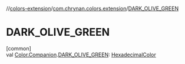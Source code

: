 //[colors-extension](../../index.md)/[com.chrynan.colors.extension](index.md)/[DARK_OLIVE_GREEN](-d-a-r-k_-o-l-i-v-e_-g-r-e-e-n.md)

# DARK_OLIVE_GREEN

[common]\
val [Color.Companion](../../../colors-core/colors-core/com.chrynan.colors/-color/-companion/index.md).[DARK_OLIVE_GREEN](-d-a-r-k_-o-l-i-v-e_-g-r-e-e-n.md): [HexadecimalColor](../../../colors-core/colors-core/com.chrynan.colors/-hexadecimal-color/index.md)
